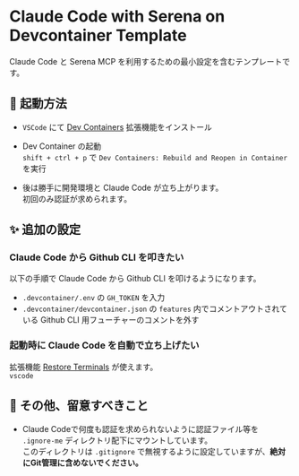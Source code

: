 # Claude Code with Serena on Devcontainer Template

Claude Code と Serena MCP を利用するための最小設定を含むテンプレートです。

## 🚀 起動方法

- `VSCode` にて [Dev Containers](https://marketplace.visualstudio.com/items?itemName=ms-vscode-remote.remote-containers) 拡張機能をインストール

- Dev Container の起動  
`shift + ctrl + p` で `Dev Containers: Rebuild and Reopen in Container` を実行

- 後は勝手に開発環境と Claude Code が立ち上がります。  
初回のみ認証が求められます。

## ✨ 追加の設定

### Claude Code から Github CLI を叩きたい

以下の手順で Claude Code から Github CLI を叩けるようになります。

- `.devcontainer/.env` の `GH_TOKEN` を入力
- `.devcontainer/devcontainer.json` の `features` 内でコメントアウトされている Github CLI 用フューチャーのコメントを外す

### 起動時に Claude Code を自動で立ち上げたい

拡張機能 [Restore Terminals](https://marketplace.visualstudio.com/items?itemName=EthanSK.restore-terminals) が使えます。  
`vscode`

## 🚨 その他、留意すべきこと

- Claude Codeで何度も認証を求められないように認証ファイル等を `.ignore-me` ディレクトリ配下にマウントしています。  
このディレクトリは `.gitignore` で無視するように設定していますが、**絶対にGit管理に含めないでください。**
